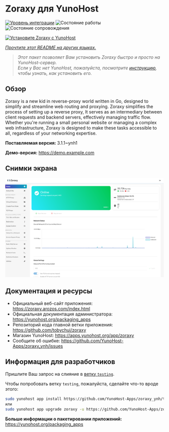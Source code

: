 <!--
Важно: этот README был автоматически сгенерирован <https://github.com/YunoHost/apps/tree/master/tools/readme_generator>
Он НЕ ДОЛЖЕН редактироваться вручную.
-->

# Zoraxy для YunoHost

[![Уровень интеграции](https://dash.yunohost.org/integration/zoraxy.svg)](https://ci-apps.yunohost.org/ci/apps/zoraxy/) ![Состояние работы](https://ci-apps.yunohost.org/ci/badges/zoraxy.status.svg) ![Состояние сопровождения](https://ci-apps.yunohost.org/ci/badges/zoraxy.maintain.svg)

[![Установите Zoraxy с YunoHost](https://install-app.yunohost.org/install-with-yunohost.svg)](https://install-app.yunohost.org/?app=zoraxy)

*[Прочтите этот README на других языках.](./ALL_README.md)*

> *Этот пакет позволяет Вам установить Zoraxy быстро и просто на YunoHost-сервер.*  
> *Если у Вас нет YunoHost, пожалуйста, посмотрите [инструкцию](https://yunohost.org/install), чтобы узнать, как установить его.*

## Обзор

Zoraxy is a new kid in reverse-proxy world written in Go, designed to simplify and streamline web routing and proxying. Zoraxy simplifies the process of setting up a reverse proxy, It serves as an intermediary between client requests and backend servers, effectively managing traffic flow. Whether you're running a small personal website or managing a complex web infrastructure, Zoraxy is designed to make these tasks accessible to all, regardless of your networking expertise.


**Поставляемая версия:** 3.1.1~ynh1

**Демо-версия:** <https://demo.example.com>

## Снимки экрана

![Снимок экрана Zoraxy](./doc/screenshots/screenshot.png)

## Документация и ресурсы

- Официальный веб-сайт приложения: <https://zoraxy.arozos.com/index.html>
- Официальная документация администратора: <https://yunohost.org/packaging_apps>
- Репозиторий кода главной ветки приложения: <https://github.com/tobychui/zoraxy>
- Магазин YunoHost: <https://apps.yunohost.org/app/zoraxy>
- Сообщите об ошибке: <https://github.com/YunoHost-Apps/zoraxy_ynh/issues>

## Информация для разработчиков

Пришлите Ваш запрос на слияние в [ветку `testing`](https://github.com/YunoHost-Apps/zoraxy_ynh/tree/testing).

Чтобы попробовать ветку `testing`, пожалуйста, сделайте что-то вроде этого:

```bash
sudo yunohost app install https://github.com/YunoHost-Apps/zoraxy_ynh/tree/testing --debug
или
sudo yunohost app upgrade zoraxy -u https://github.com/YunoHost-Apps/zoraxy_ynh/tree/testing --debug
```

**Больше информации о пакетировании приложений:** <https://yunohost.org/packaging_apps>
